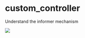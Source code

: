 # custom_controller
Understand the informer mechanism

![](https://img-blog.csdnimg.cn/5ebf710b7c804d2abc0303a999d80219.png)
